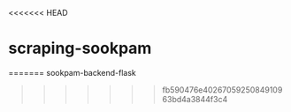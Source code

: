 <<<<<<< HEAD
# scraping-sookpam
=======
sookpam-backend-flask
>>>>>>> fb590476e4026705925084910963bd4a3844f3c4

